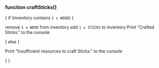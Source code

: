 ### function craftSticks()
{
if (inventory contains `1 x WOOD`) {

remove `1 x WOOD` from inventory
add `1 x STICKS` to inventory
Print "Crafted Sticks." to the console

} else {

Print "Insufficient resources to craft Sticks." to the console

}
}